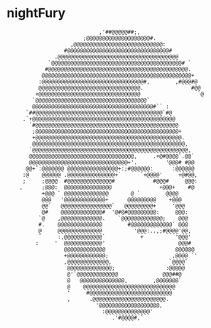 # nightFury

                                                                               
                                                                               
                                 ,'##@@@@@##;,                                 
                            ;@@@@@@@@@@@@@@@@@@@@#.                            
                        ,@@@@@@@@@@@@@@@@@@@@@@@@@@@@:                         
                      #@@@@@@@@@@@@@@@@@@@@@@@@@@@@@@@@#                       
                   .@@@@@@@@@@@@@@@@@@@@@@@@@@@@@@@@@@@@@@                     
                 `@@@@@@@@@@@@@@@@@@@@@@@@@@@@@@@@@@@@@@@@@# `                 
                #@@@@@@@@@@@@@@@@@@@@@@@@@@@@@@@@@@@@@@@@@@@@.                 
               @@@@@@@@@@@@@@@@@@@@@@@@@@@@@@@@@@@@@@@@@@@@@@@+                
              :@@@@@@@@@@@@@@@@@@@@@@@@@@@@@@@@#,        ,#@@@#@               
              @@@@@@@@@@@@@@@@@@@@@@@@@@@@@@@@.               #@@              
             +@@@@@@@@@@@@@@@@@@@@@@@@@@@@@@@@                  `@             
            `@@@@@@@@@@@@@@@@@@@@@@@@@@@@@@@@@@@`                              
            @@@@@@@@@@@@@@@@@@@@@@@@@@@@@@@@@@@@@@#`` :                        
          `##@@@@@@@@@@@@@@@@@@@@@@@@@@@@@@@@@@@@@@@@`#@                       
         .`+@@@@@@@@@@@@@@@@@@@@@@@@@@@@@@@@@@@@@@@@@@@@@                      
           `#@@@@@@@@@@@@@@@@@@@@@@@@@@@@@@@@@@@@@@@@@@@@@                     
            ;@@@@@@@@@@@@@@@@@@@@@@@@@@@@@@@@@@@@@@@@@@@@@+                    
            +@@@@@@@@@@@@@@@@@@@@@@@@@@@@@@@@@@@@@@@@@@@@@@.                   
            @@@@@@@@@@@@@@@@@@@@@@@@@@@@@@@@@@@@@@@@@@@@@@@@,                  
           `@@@@@@@@@@@@@@@@@@@@@@@@@@@@@@@@@@@@@@@@@@@@@@@@@,                 
           @@@@@@@@@@@@@@@@@@@@@@@@@@@@@@@@@,     .+@#@@@@`.@@`                
           @@@@@@@@@@@@@@@@@@@@@@@@@@@@@@@+'.         '@@@# #@@                
          @@+`:@@@@@@@ @@@@@@@@@@@@@@@@+:;#@@@@@@:      :@@@@@@                
         :@    @@@@@@ .@@@@@@@@@@@@@@@+`      `+@@@@'     +@#@@,               
         ;     ;@@@@  #@@@@@@@@@@@@@@#            #@@@#     @@@:               
        ,      ;@@@:  @@@@@@@@@@@@@@@               +@@@+    #@                
               +@@@ ` @@@@@@@@@@@@@@       @ `        @@@@                     
               @@@   '@@@@@@@@@@@@@+      @@@@@@@@@    +@@@                    
               @@`   @@@@@@@@@@@@@@@@`   @@@@@@@@@+     '@@@                   
               @#    @@@@@@@@@@@@@#  '@#@#@@@@@@@@@:     @@@:                  
              `@    ,@@@@@@@@@@@@@.    `@@@@@@@@@@@@@;    @@@                  
              #.    @@@@@@@@@@@@@@        #@@@@@@@@@@@@@` @@@                  
              @     @@@@@@@@@@@@@@          '@@@:..,;#@@@@'@@,                 
              `     :,@@@@@@@@@@@@`           +          '@@@'                 
             :     '  @@@@@@@@@@@@'                       @@@#                 
                      @@@@@@@@@@@@@                      @@@@@@                
                      +@@@@@@@@@@@@;                    ,@@@@ `'               
                      ,@@@@@@@@@@@@@,                  `@@@@`                  
                       @@@@@@@@@@@@@@;                :@@@@@                   
                       @'`@@@@@@@@@@@@@              @@@##@                    
                       @   @@@@@@@@@@@@@@,        ,@@@@@@@`                    
                       @    @@@@@@@@@@@@@@@@@@@@@@@@@@@@@                      
                       '     #@@@@@@@@@@@@@@@@@@@@@@@@@@                       
                       ,      .@@@@@@@@@@@@@@@@@@@@@@@.                        
                                '@@@@@@@@@@@@@@@@@@@,                          
                                  :@@@@@@@@@@@@@@'                             
                                     .'#@@@@#,`                                
                                                                               
                                                                               
